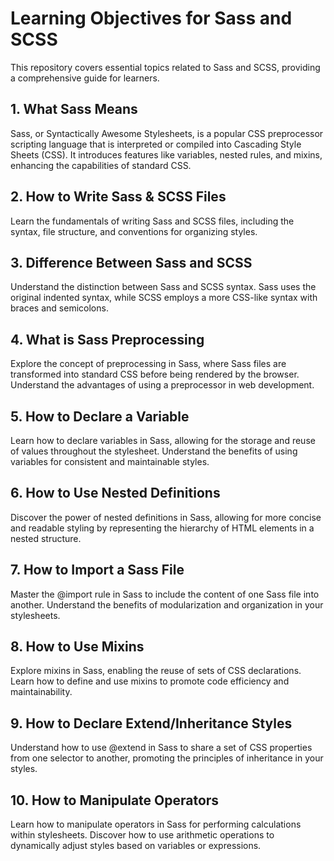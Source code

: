 # Learning Objectives for Sass and SCSS
This repository covers essential topics related to Sass and SCSS, providing a comprehensive guide for learners.

## 1. What Sass Means
Sass, or Syntactically Awesome Stylesheets, is a popular CSS preprocessor scripting language that is interpreted or compiled into Cascading Style Sheets (CSS). It introduces features like variables, nested rules, and mixins, enhancing the capabilities of standard CSS.

## 2. How to Write Sass & SCSS Files
Learn the fundamentals of writing Sass and SCSS files, including the syntax, file structure, and conventions for organizing styles.

## 3. Difference Between Sass and SCSS
Understand the distinction between Sass and SCSS syntax. Sass uses the original indented syntax, while SCSS employs a more CSS-like syntax with braces and semicolons.

## 4. What is Sass Preprocessing
Explore the concept of preprocessing in Sass, where Sass files are transformed into standard CSS before being rendered by the browser. Understand the advantages of using a preprocessor in web development.

## 5. How to Declare a Variable
Learn how to declare variables in Sass, allowing for the storage and reuse of values throughout the stylesheet. Understand the benefits of using variables for consistent and maintainable styles.

## 6. How to Use Nested Definitions
Discover the power of nested definitions in Sass, allowing for more concise and readable styling by representing the hierarchy of HTML elements in a nested structure.

## 7. How to Import a Sass File
Master the @import rule in Sass to include the content of one Sass file into another. Understand the benefits of modularization and organization in your stylesheets.

## 8. How to Use Mixins
Explore mixins in Sass, enabling the reuse of sets of CSS declarations. Learn how to define and use mixins to promote code efficiency and maintainability.

## 9. How to Declare Extend/Inheritance Styles
Understand how to use @extend in Sass to share a set of CSS properties from one selector to another, promoting the principles of inheritance in your styles.

## 10. How to Manipulate Operators
Learn how to manipulate operators in Sass for performing calculations within stylesheets. Discover how to use arithmetic operations to dynamically adjust styles based on variables or expressions.
